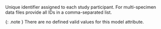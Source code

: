 Unique identifier assigned to each study participant. For multi-specimen data files provide all IDs in a comma-separated list.


{: .note }
There are no defined valid values for this model attribute.
